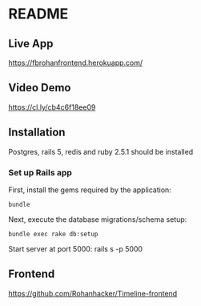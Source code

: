 # README

## Live App
https://fbrohanfrontend.herokuapp.com/


## Video Demo
https://cl.ly/cb4c6f18ee09

## Installation

Postgres, rails 5, redis and ruby 2.5.1 should be installed

### Set up Rails app

First, install the gems required by the application:

    bundle

Next, execute the database migrations/schema setup:

	bundle exec rake db:setup

Start server at port 5000:
	rails s -p 5000

## Frontend
https://github.com/Rohanhacker/Timeline-frontend
